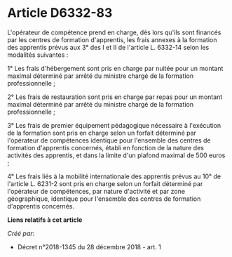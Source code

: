 # Article D6332-83

L'opérateur de compétence prend en charge, dès lors qu'ils sont financés par les centres de formation d'apprentis, les frais
annexes à la formation des apprentis prévus aux 3° des I et II de l'article L. 6332-14 selon les modalités suivantes :

1° Les frais d'hébergement sont pris en charge par nuitée pour un montant maximal déterminé par arrêté du ministre chargé de
la formation professionnelle ;

2° Les frais de restauration sont pris en charge par repas pour un montant maximal déterminé par arrêté du ministre chargé de
la formation professionnelle ;

3° Les frais de premier équipement pédagogique nécessaire à l'exécution de la formation sont pris en charge selon un forfait
déterminé par l'opérateur de compétences identique pour l'ensemble des centres de formation d'apprentis concernés, établi en
fonction de la nature des activités des apprentis, et dans la limite d'un plafond maximal de 500 euros ;

4° Les frais liés à la mobilité internationale des apprentis prévus au 10° de l'article L. 6231-2 sont pris en charge selon
un forfait déterminé par l'opérateur de compétences, par nature d'activité et par zone géographique, identique pour
l'ensemble des centres de formation d'apprentis concernés.

**Liens relatifs à cet article**

_Créé par_:

  - Décret n°2018-1345 du 28 décembre 2018 - art. 1
